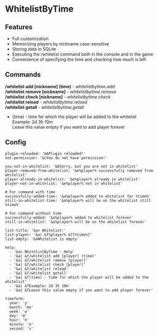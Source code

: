 # WhitelistByTime

## Features
- Full customization
- Memorizing players by nickname case-sensitive
- Storing data in SQLite
- Executing the /whitelist command both in the console and in the game
- Convenience of specifying the time and checking how much is left

## Commands

**/whitelist add [nickname] (time)** - *whitelistbytime.add*\
**/whitelist remove [nickname]** - *whitelistbytime.remove*\
**/whitelist check [nickname]** - *whitelistbytime.check*\
**/whitelist reload** - *whitelistbytime.reload*\
**/whitelist getall** - *whitelistbytime.getall*
- (time) - time for which the player will be added to the whitelist\
 Example: 2d 3h 10m\
 Leave this value empty if you want to add player forever
  
## Config
```
plugin-reloaded: '&6Plugin reloaded!'
not-permission: '&cYou do not have permission!'

you-not-in-whitelist: '&6Sorry, but you are not in whitelist'
player-removed-from-whitelist: '&e%player% successfully removed from whitelist'
player-already-in-whitelist: '&e%player% already in whitelist'
player-not-in-whitelist: '&e%player% not in whitelist'

# For command with time
successfully-added-time: '&a%player% added to whitelist for %time%'
still-in-whitelist-time: '&a%player% will be on the whitelist still %time%'

# For command without time
successfully-added: '&a%player% added to whitelist forever'
still-in-whitelist: '&a%player% will be on the whitelist forever'

list-title: '&a> Whitelist:'
list-player: '&a| &f%player% &7[%time%]'
list-empty: '&aWhitelist is empty'

help:
  - '&a> WhitelistByTime - Help'
  - '&a| &f/whitelist add [player] (time)'
  - '&a| &f/whitelist remove [player]'
  - '&a| &f/whitelist check [player]'
  - '&a| &f/whitelist reload'
  - '&a| &f/whitelist getall'
  - '&a| &f(time) - time for which the player will be added to the whitelist'
  - '&a| &fExample: 2d 3h 10m'
  - '&a| &fLeave this value empty if you want to add player forever'

timeform:
  year: 'y'
  month: 'mo'
  week: 'w'
  day: 'd'
  hour: 'h'
  minute: 'm'
  second: 's'
```

